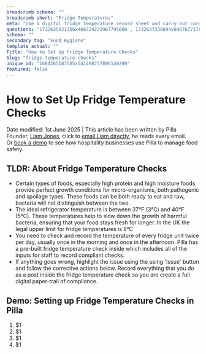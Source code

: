 ```yaml
---
breadcrumb schema: ""
breadcrumb short: "Fridge Temperatures"
meta: "Use a digital fridge temperature record sheet and carry out corrective actions to maintain the best fridge temperature."
questions: "1732635921356x466724231967795600 , 1732637336844x845767717807085300 , 1732637351822x474101319672824300 , 1732637351747x214171610234261020 , 1732637351762x839386587469218600 , 1732637351714x891096092718798100 , 1732637351602x123387502766928670 , 1732637347145x654181966716193400 , 1732637347127x800526189600308000 , 1732637347096x883483631755626500 , 1732637347060x156236054758772220 , 1732637347042x724098642896342000 , 1732637342185x121885788605962560 , 1732637342231x315006620495212200 , 1732637342148x234387460589972960"
schema: ""
secondary tag: "Food Hygiene"
template actual: ""
Title: "How to Set Up Fridge Temperature Checks"
Slug: "fridge-temperature-checks"
unique id: "1684265187505x541498757896149200"
featured: false
---
```


# How to Set Up Fridge Temperature Checks

 Date modified: 1st June 2025 | This article has been written by Pilla Founder,&nbsp;[Liam Jones](https://yourpilla.com/profile/liam-jones), click to&nbsp;[email Liam directly](mailto:liam@yourpilla.com), he reads every email. Or&nbsp;[book a demo](https://calendly.com/pilla/demo)&nbsp;to see how hospitality businesses use Pilla to manage food safety.

 ## TLDR: About Fridge Temperature Checks

 - Certain types of foods, especially high protein and high moisture foods provide perfect growth conditions for micro-organisms, both pathogenic and spoilage types. These foods can be both ready to eat and raw, bacteria will not distinguish between the two.
- The ideal refrigerator temperature is between 37°F (3°C) and 40°F (5°C). These temperatures help to slow down the growth of harmful bacteria, ensuring that your food stays fresh for longer. In the UK the legal upper limit for fridge temperatures is 8°C
- You need to check and record the temperature of every fridge unit twice per day, usually once in the morning and once in the afternoon. Pilla has a pre-built fridge temperature check inside which includes all of the inputs for staff to record compliant checks.
- If anything goes wrong, highlight the issue using the using 'Issue' button and follow the corrective actions below. Record everything that you do as a post inside the fridge temperature check so you are create a full digital paper-trail of compliance.

 ## Demo: Setting up Fridge Temperature Checks in Pilla&nbsp;

 1. $1
2. $1
3. $1
4. $1